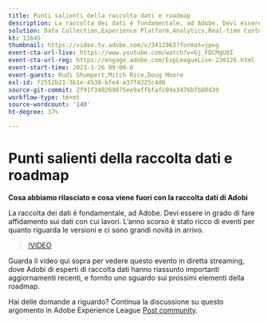 ```yaml
---
title: Punti salienti della raccolta dati e roadmap
description: La raccolta dei dati è fondamentale, ad Adobe. Devi essere in grado di fare affidamento sui dati con cui lavori. L’anno scorso è stato ricco di eventi per quanto riguarda le versioni e ci sono grandi novità in arrivo.
solution: Data Collection,Experience Platform,Analytics,Real-time Customer Data Platform,Customer Journey Analytics
kt: 11645
thumbnail: https://video.tv.adobe.com/v/3412963?format=jpeg
event-cta-url-live: https://www.youtube.com/watch?v=Gj_FDCMgU8I
event-cta-url-reg: https://engage.adobe.com/ExpLeagueLive-230126.html
event-start-time: 2023-1-26 09:00-8
event-guests: Rudi Shumpert,Mitch Rice,Doug Moore
exl-id: f2552b21-3b1e-4538-bfe4-a37f4225c4d0
source-git-commit: 2f91f340269875ee9affbfafc09a3476bfb80d39
workflow-type: tm+mt
source-wordcount: '140'
ht-degree: 37%

---
```


# Punti salienti della raccolta dati e roadmap

**Cosa abbiamo rilasciato e cosa viene fuori con la raccolta dati di Adobi**

La raccolta dei dati è fondamentale, ad Adobe. Devi essere in grado di fare affidamento sui dati con cui lavori. L’anno scorso è stato ricco di eventi per quanto riguarda le versioni e ci sono grandi novità in arrivo.

>[!VIDEO](https://video.tv.adobe.com/v/3412963/?quality=12&learn=on)

Guarda il video qui sopra per vedere questo evento in diretta streaming, dove Adobi di esperti di raccolta dati hanno riassunto importanti aggiornamenti recenti, e fornito uno sguardo sui prossimi elementi della roadmap.

Hai delle domande a riguardo? Continua la discussione su questo argomento in Adobe Experience League [Post community](https://experienceleaguecommunities.adobe.com/t5/adobe-experience-platform-launch/experience-league-live-post-session-discussion-data-collection/m-p/569923#M316).
